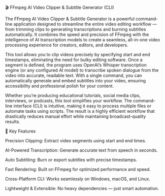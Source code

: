🎬 FFmpeg AI Video Clipper & Subtitle Generator (CLI)

The FFmpeg AI Video Clipper & Subtitle Generator is a powerful command-line application designed to streamline the entire video editing workflow — from trimming clips to generating transcriptions and burning subtitles automatically. It combines the speed and precision of FFmpeg with the intelligence of AI transcription models to create a seamless, all-in-one video processing experience for creators, editors, and developers.

This tool allows you to clip videos precisely by specifying start and end timestamps, eliminating the need for bulky editing software. Once a segment is defined, the program uses OpenAI’s Whisper transcription engine (or any configured AI model) to transcribe spoken dialogue from the video into accurate, readable text. With a single command, you can automatically generate and embed subtitles into your video, ensuring accessibility and professional polish for your content.

Whether you’re producing educational tutorials, social media clips, interviews, or podcasts, this tool simplifies your workflow. The command-line interface (CLI) is intuitive, making it easy to process multiple files or automate tasks using scripts. The result is a highly efficient workflow that drastically reduces manual effort while maintaining broadcast-quality results.

🚀 Key Features

Precision Clipping: Extract video segments using start and end times.

AI-Powered Transcription: Generate accurate text from speech in seconds.

Auto Subtitling: Burn or export subtitles with precise timestamps.

Fast Rendering: Built on FFmpeg for optimized performance and speed.

Cross-Platform CLI: Works seamlessly on Windows, macOS, and Linux.

Lightweight & Extensible: No heavy dependencies — just smart automation.
